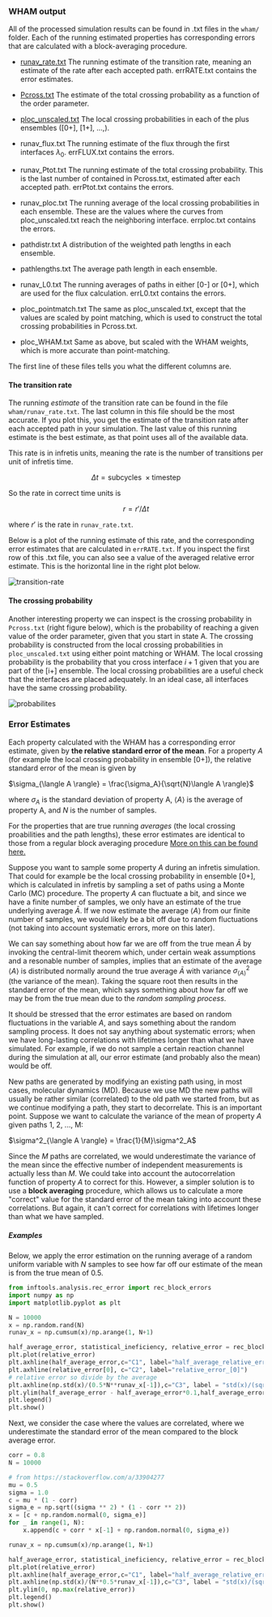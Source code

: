 ### WHAM output

All of the processed simulation results can be found in .txt files in the `wham/` folder. Each of the running estimated properties has corresponding errors that are calculated with a block-averaging procedure.

* [runav_rate.txt](#the-transition-rate)
  The running estimate of the transition rate, meaning an estimate of the rate after each accepted path. errRATE.txt contains the error estimates.

* [Pcross.txt](#the-crossing-probability)
  The estimate of the total crossing probability as a function of the order parameter.

* [ploc_unscaled.txt](#the-crossing-probability)
  The local crossing probabilities in each of the plus ensembles ([0+], [1+], ...,).

* runav_flux.txt
  The running estimate of the flux through the first interfaces $\lambda_0$. errFLUX.txt contains the errors.

* runav_Ptot.txt
  The running estimate of the total crossing probability. This is the last number of contained in Pcross.txt, estimated after each accepted path. errPtot.txt contains the errors.

* runav_ploc.txt
  The running average of the local crossing probabilities in each ensemble. These are the values where the curves from ploc_unscaled.txt reach the neighboring interface. errploc.txt contains the errors.
* pathdistr.txt
  A distribution of the weighted path lengths in each ensemble.
* pathlengths.txt
  The average path length in each ensemble.
* runav_L0.txt
  The running averages of paths in either [0-] or [0+], which are used for the flux calculation. errL0.txt contains the errors.
* ploc_pointmatch.txt
  The same as ploc_unscaled.txt, except that the values are scaled by point matching, which is used to construct the total crossing probabilities in Pcross.txt.
* ploc_WHAM.txt
  Same as above, but scaled with the WHAM weights, which is more accurate than point-matching.

The first line of these files tells you what the different columns are.

#### The transition rate

The running *estimate* of the transition rate can be found in the file `wham/runav_rate.txt`. The last column in this file should be the most accurate. If you plot this, you get the estimate of the transition rate after each accepted path in your simulation. The last value of this running estimate is the best estimate, as that point uses all of the available data.

This rate is in infretis units, meaning the rate is the number of transitions per unit of infretis time.

$$\Delta t = \text{subcycles }\times \text{timestep}$$

So the rate in correct time units is

$$r = r' / \Delta t$$

where $r'$ is the rate in `runav_rate.txt`.

Below is a plot of the running estimate of this rate, and the corresponding error estimates that are calculated in `errRATE.txt`. If you inspect the first row of this .txt file, you can also see a value of the averaged relative error estimate. This is the horizontal line in the right plot below.

![transition-rate](https://github.com/user-attachments/assets/24a55fca-4e04-4ecb-a9dc-0d5c8ef97152)

#### The crossing probability
Another interesting property we can inspect is the crossing probability in `Pcross.txt` (right figure below), which is the probability of reaching a given value of the order parameter, given that you start in state A. The crossing probability is constructed from the local crossing probabilities in `ploc_unscaled.txt` using either point matching or WHAM. The local crossing probability is the probability that you cross interface $i+1$ given that you are part of the [i+] ensemble. The local crossing probabilities are a useful check that the interfaces are placed adequately. In an ideal case, all interfaces have the same crossing probability. 

![probabilites](https://github.com/user-attachments/assets/7cfff00e-960d-433d-8c15-0732ba721d32)

### Error Estimates

Each property calculated with the WHAM has a corresponding error estimate, given by **the relative standard error of the mean**. For a property $A$ (for example the local crossing probability in ensemble [0+]), the relative standard error of the mean is given by

$\sigma_{\langle A \rangle} = \frac{\sigma_A}{\sqrt{N}\langle A \rangle}$

where $\sigma_A$ is the standard deviation of property A, $\langle A \rangle$ is the average of property A, and $N$ is the number of samples.

For the properties that are true running *averages* (the local crossing proabilities and the path lengths), these error estimates are identical to those from a regular block averaging procedure [More on this can be found here.](https://doi.org/10.1002/jcc.27319)



Suppose you want to sample some property $A$ during an infretis simulation. That could for example be the local crossing probability in ensemble [0+], which is calculated in infretis by sampling a set of paths using a Monte Carlo (MC) procedure. The property $A$ can fluctuate a bit, and since we have a finite number of samples, we only have an estimate of the true underlying average $\bar{A}$. If we now estimate the average $\langle A \rangle$ from our finite number of samples, we would likely be a bit off due to random fluctuations (not taking into account systematic errors, more on this later).



We can say something about how far we are off from the true mean $\bar{A}$ by invoking the central-limit theorem which, under certain weak assumptions and a resonable number of samples, implies that an estimate of the average $\langle A \rangle$ is distributed normally around the true average $\bar{A}$ with variance $\sigma^2_{\langle A \rangle}$ (the variance of the mean). Taking the square root then results in the standard error of the mean, which says something about how far off we may be from the true mean due to the *random sampling process*.



It should be stressed that the error estimates are based on random fluctuations in the variable $A$, and says something about the random sampling process. It does not say anything about systematic errors; when we have long-lasting correlations with lifetimes longer than what we have simulated. For example, if we do not sample a certain reaction channel during the simulation at all, our error estimate (and probably also the mean) would be off.

New paths are generated by modifying an existing path using, in most cases, molecular dynamics (MD). Because we use MD the new paths will usually be rather similar (correlated) to the old path we started from, but as we continue modifying a path, they start to decorrelate. This is an important point. Suppose we want to calculate the variance of the mean of property $A$ given paths 1, 2, ..., M:

$\sigma^2_{\langle A \rangle} = \frac{1}{M}\sigma^2_A$

Since the $M$ paths are correlated, we would underestimate the variance of the mean since the effective number of independent measurements is actually less than $M$. We could take into account the autocorrelation function of property $A$ to correct for this. However, a simpler solution is to use a **block averaging** procedure, which allows us to calculate a more "correct" value for the standard error of the mean taking into account these correlations. But again, it can't correct for correlations with lifetimes longer than what we have sampled.



##### Examples

Below, we apply the error estimation on the running average of a random uniform variable with $N$ samples to see how far off our estimate of the mean is from the true mean of $0.5$.

```python
from inftools.analysis.rec_error import rec_block_errors
import numpy as np
import matplotlib.pyplot as plt

N = 10000
x = np.random.rand(N)
runav_x = np.cumsum(x)/np.arange(1, N+1)

half_average_error, statistical_ineficiency, relative_error = rec_block_errors(runav_x, N/50)
plt.plot(relative_error)
plt.axhline(half_average_error,c="C1", label="half_average_relative_error")
plt.axhline(relative_error[0], c="C2", label="relative_error_[0]")
# relative error so divide by the average
plt.axhline(np.std(x)/(0.5*N**runav_x[-1]),c="C3", label = "std(x)/(sqrt(N)*runav_x[-1])")
plt.ylim(half_average_error - half_average_error*0.1,half_average_error + half_average_error*0.1)
plt.legend()
plt.show()
```

Next, we consider the case where the values are correlated, where we underestimate the standard error of the mean compared to the block average error.

```python
corr = 0.8
N = 10000

# from https://stackoverflow.com/a/33904277
mu = 0.5
sigma = 1.0
c = mu * (1 - corr)
sigma_e = np.sqrt((sigma ** 2) * (1 - corr ** 2))
x = [c + np.random.normal(0, sigma_e)]
for _ in range(1, N):
	x.append(c + corr * x[-1] + np.random.normal(0, sigma_e))

runav_x = np.cumsum(x)/np.arange(1, N+1)

half_average_error, statistical_ineficiency, relative_error = rec_block_errors(runav_x, N/200)
plt.plot(relative_error)
plt.axhline(half_average_error,c="C1", label="half_average_relative_error")
plt.axhline(np.std(x)/(N**0.5*runav_x[-1]),c="C3", label = "std(x)/(sqrt(N)*runav_x[-1])")
plt.ylim(0, np.max(relative_error))
plt.legend()
plt.show()
```

